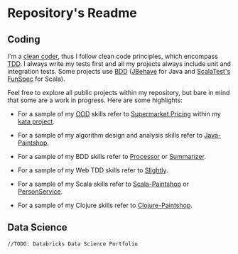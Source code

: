 # Repository's Readme

## Coding

I'm a [clean coder](http://cleancoders.com), thus I follow clean code principles, which encompass [TDD](https://en.wikipedia.org/wiki/Test-driven_development). I always write my tests first and all my projects always include unit and integration tests. Some projects use [BDD](https://en.wikipedia.org/wiki/Behavior-driven_development) ([JBehave](http://jbehave.org/) for Java and [ScalaTest's FunSpec](http://www.scalatest.org/user_guide/tests_as_specifications) for Scala).

Feel free to explore all public projects within my repository, but bare in mind that some are a work in progress. Here are some highlights:

* For a sample of my [OOD](https://en.wikipedia.org/wiki/Object-oriented_design) skills refer to [Supermarket Pricing](https://github.com/marciogualtieri/Katas/tree/master/SupermarketPricing) within my [kata project](https://github.com/marciogualtieri/Katas).

* For a sample of my algorithm design and analysis skills refer to [Java-Paintshop](https://github.com/marciogualtieri/Java-PaintShop).

* For a sample of my BDD skills refer to [Processor](https://github.com/marciogualtieri/Processor) or [Summarizer](https://github.com/marciogualtieri/Summarizer).

* For a sample of my Web TDD skills refer to [Slightly](https://github.com/marciogualtieri/Slightly).

* For a sample of my Scala skills refer to [Scala-Paintshop](https://github.com/marciogualtieri/Scala-PaintShop) or [PersonService](https://github.com/marciogualtieri/PersonService).

* For a sample of my Clojure skills refer to [Clojure-Paintshop](https://github.com/marciogualtieri/Clojure-PaintShop).

## Data Science

    //TODO: Databricks Data Science Portfolio


